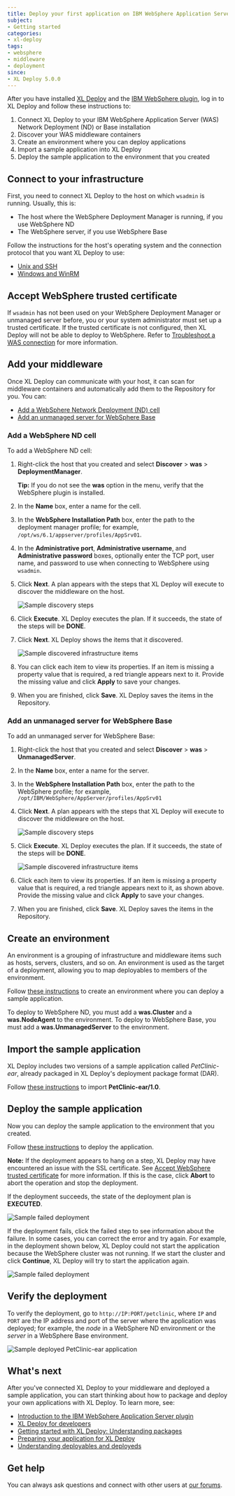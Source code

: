 ```yaml
---
title: Deploy your first application on IBM WebSphere Application Server
subject:
- Getting started
categories:
- xl-deploy
tags:
- websphere
- middleware
- deployment
since:
- XL Deploy 5.0.0
---
```


After you have installed [XL Deploy](http://xebialabs.com/products/xl-deploy) and the [IBM WebSphere plugin](https://docs.xebialabs.com/xl-deploy-was-plugin/latest/wasPluginManual.html), log in to XL Deploy and follow these instructions to:

1. Connect XL Deploy to your IBM WebSphere Application Server (WAS) Network Deployment (ND) or Base installation
1. Discover your WAS middleware containers
1. Create an environment where you can deploy applications
1. Import a sample application into XL Deploy
1. Deploy the sample application to the environment that you created

## Connect to your infrastructure

First, you need to connect XL Deploy to the host on which `wsadmin` is running. Usually, this is:

* The host where the WebSphere Deployment Manager is running, if you use WebSphere ND
* The WebSphere server, if you use WebSphere Base

Follow the instructions for the host's operating system and the connection protocol that you want XL Deploy to use:

* [Unix and SSH](/xl-deploy/how-to/connect-xl-deploy-to-your-infrastructure.html#connect-to-a-unix-host-using-ssh)
* [Windows and WinRM](/xl-deploy/how-to/connect-xl-deploy-to-your-infrastructure.html#connect-to-a-windows-host-using-winrm)

## Accept WebSphere trusted certificate

If `wsadmin` has not been used on your WebSphere Deployment Manager or unmanaged server before, you or your system administrator must set up a trusted certificate. If the trusted certificate is not configured, then XL Deploy will not be able to deploy to WebSphere. Refer to [Troubleshoot a WAS connection](/xl-deploy/how-to/troubleshoot-a-was-connection.html) for more information.

## Add your middleware

Once XL Deploy can communicate with your host, it can scan for middleware containers and automatically add them to the Repository for you. You can:

* [Add a WebSphere Network Deployment (ND) cell](#add-a-websphere-nd-cell)
* [Add an unmanaged server for WebSphere Base](#add-an-unmanaged-server-for-websphere-base)

### Add a WebSphere ND cell

To add a WebSphere ND cell:

1. Right-click the host that you created and select **Discover** > **was** > **DeploymentManager**.

    **Tip:** If you do not see the **was** option in the menu, verify that the WebSphere plugin is installed.

2. In the **Name** box, enter a name for the cell.
3. In the **WebSphere Installation Path** box, enter the path to the deployment manager profile; for example, `/opt/ws/6.1/appserver/profiles/AppSrv01`.
4. In the **Administrative port**, **Administrative username**, and **Administrative password** boxes, optionally enter the TCP port, user name, and password to use when connecting to WebSphere using `wsadmin`.
6. Click **Next**. A plan appears with the steps that XL Deploy will execute to discover the middleware on the host.

      ![Sample discovery steps](images/xl-deploy-trial/xl_deploy_trial_websphere_discovery_steps.png)

7. Click **Execute**. XL Deploy executes the plan. If it succeeds, the state of the steps will be **DONE**.
8. Click **Next**. XL Deploy shows the items that it discovered.

      ![Sample discovered infrastructure items](images/xl-deploy-trial/xl_deploy_trial_websphere_discovered_items.png)

9. You can click each item to view its properties. If an item is missing a property value that is required, a red triangle appears next to it. Provide the missing value and click **Apply** to save your changes.
9. When you are finished, click **Save**. XL Deploy saves the items in the Repository.

### Add an unmanaged server for WebSphere Base

To add an unmanaged server for WebSphere Base:

1. Right-click the host that you created and select **Discover** > **was** > **UnmanagedServer**.
2. In the **Name** box, enter a name for the server.
3. In the **WebSphere Installation Path** box, enter the path to the WebSphere profile; for example, `/opt/IBM/WebSphere/AppServer/profiles/AppSrv01`
4. Click **Next**. A plan appears with the steps that XL Deploy will execute to discover the middleware on the host.

      ![Sample discovery steps](images/xl-deploy-trial/xl_deploy_trial_websphere_unmanaged_server_discovery_steps.png)

5. Click **Execute**. XL Deploy executes the plan. If it succeeds, the state of the steps will be **DONE**.

      ![Sample discovered infrastructure items](images/xl-deploy-trial/xl_deploy_trial_websphere_unmanaged_server_discovered_items_error.png)

9. Click each item to view its properties. If an item is missing a property value that is required, a red triangle appears next to it, as shown above. Provide the missing value and click **Apply** to save your changes.

9. When you are finished, click **Save**. XL Deploy saves the items in the Repository.

## Create an environment

An environment is a grouping of infrastructure and middleware items such as hosts, servers, clusters, and so on. An environment is used as the target of a deployment, allowing you to map deployables to members of the environment.

Follow [these instructions](/xl-deploy/how-to/create-an-environment-in-xl-deploy.html) to create an environment where you can deploy a sample application.

To deploy to WebSphere ND, you must add a **was.Cluster** and a **was.NodeAgent** to the environment. To deploy to WebSphere Base, you must add a **was.UnmanagedServer** to the environment.

## Import the sample application

XL Deploy includes two versions of a sample application called *PetClinic-ear*, already packaged in XL Deploy's deployment package format (DAR).

Follow [these instructions](/xl-deploy/how-to/add-a-package-to-xl-deploy.html#import-a-package) to import **PetClinic-ear/1.0**.

## Deploy the sample application

Now you can deploy the sample application to the environment that you created.

Follow [these instructions](/xl-deploy/how-to/deploy-an-application.html) to deploy the application.

**Note:** If the deployment appears to hang on a step, XL Deploy may have encountered an issue with the SSL certificate. See [Accept WebSphere trusted certificate](#accept-websphere-trusted-certificate) for more information. If this is the case, click **Abort** to abort the operation and stop the deployment.

If the deployment succeeds, the state of the deployment plan is **EXECUTED**.

![Sample failed deployment](images/xl-deploy-trial/xl_deploy_trial_successful_deployment.png)

If the deployment fails, click the failed step to see information about the failure. In some cases, you can correct the error and try again. For example, in the deployment shown below, XL Deploy could not start the application because the WebSphere cluster was not running. If we start the cluster and click **Continue**, XL Deploy will try to start the application again.

![Sample failed deployment](images/xl-deploy-trial/xl_deploy_trial_failed_deployment.png)

## Verify the deployment

To verify the deployment, go to `http://IP:PORT/petclinic`, where `IP` and `PORT` are the IP address and port of the server where the application was deployed; for example, the *node* in a WebSphere ND environment or the *server* in a WebSphere Base environment.

![Sample deployed PetClinic-ear application](images/xl-deploy-trial/xl_deploy_trial_deployed_petclinic.png)

## What's next

After you've connected XL Deploy to your middleware and deployed a sample application, you can start thinking about how to package and deploy your own applications with XL Deploy. To learn more, see:

* [Introduction to the IBM WebSphere Application Server plugin](/xl-deploy/concept/introduction-to-the-xl-deploy-websphere-application-server-plugin.html)
* [XL Deploy for developers](/xl-deploy/concept/xl-deploy-for-developers.html)
* [Getting started with XL Deploy: Understanding packages](https://www.youtube.com/watch?v=dqeL45WGcKU)
* [Preparing your application for XL Deploy](/xl-deploy/concept/preparing-your-application-for-xl-deploy.html)
* [Understanding deployables and deployeds](/xl-deploy/concept/understanding-deployables-and-deployeds.html)

## Get help

You can always ask questions and connect with other users at [our forums](https://support.xebialabs.com/).
